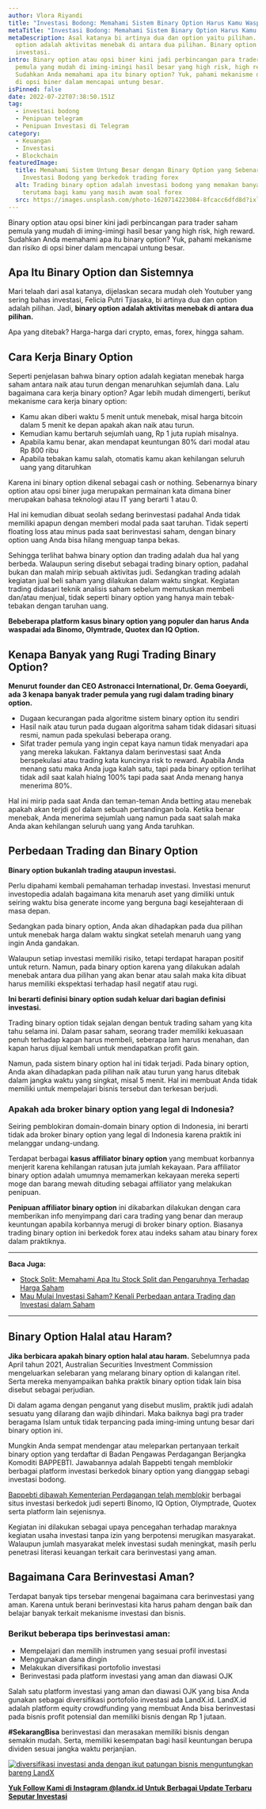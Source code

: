 ```yaml
---
author: Vlora Riyandi
title: "Investasi Bodong: Memahami Sistem Binary Option Harus Kamu Waspadai"
metaTitle: "Investasi Bodong: Memahami Sistem Binary Option Harus Kamu Waspadai"
metaDescription: Asal katanya bi artinya dua dan option yaitu pilihan. Binary
  option adalah aktivitas menebak di antara dua pilihan. Binary option bukanlah
  investasi.
intro: Binary option atau opsi biner kini jadi perbincangan para trader saham
  pemula yang mudah di iming-imingi hasil besar yang high risk, high reward.
  Sudahkan Anda memahami apa itu binary option? Yuk, pahami mekanisme dan risiko
  di opsi biner dalam mencapai untung besar.
isPinned: false
date: 2022-07-22T07:38:50.151Z
tag:
  - investasi bodong
  - Penipuan telegram
  - Penipuan Investasi di Telegram
category:
  - Keuangan
  - Investasi
  - Blockchain
featuredImage:
  title: Memahami Sistem Untung Besar dengan Binary Option yang Sebenarnya
    Investasi Bodong yang berkedok trading forex
  alt: Trading binary option adalah investasi bodong yang memakan banyak korban
    terutama bagi kamu yang masih awam soal forex
  src: https://images.unsplash.com/photo-1620714223084-8fcacc6dfd8d?ixlib=rb-1.2.1&ixid=MnwxMjA3fDB8MHxwaG90by1wYWdlfHx8fGVufDB8fHx8&auto=format&fit=crop&w=1171&q=80
---
```

Binary option atau opsi biner kini jadi perbincangan para trader saham pemula yang mudah di iming-imingi hasil besar yang high risk, high reward. Sudahkan Anda memahami apa itu binary option? Yuk, pahami mekanisme dan risiko di opsi biner dalam mencapai untung besar.

## Apa Itu Binary Option dan Sistemnya

Mari telaah dari asal katanya, dijelaskan secara mudah oleh Youtuber yang sering bahas investasi, Felicia Putri Tjiasaka, bi artinya dua dan option adalah pilihan. Jadi, **binary option adalah aktivitas menebak di antara dua pilihan.** 

Apa yang ditebak? Harga-harga dari crypto, emas, forex, hingga saham.

## **Cara Kerja Binary Option**

Seperti penjelasan bahwa binary option adalah kegiatan menebak harga saham antara naik atau turun dengan menaruhkan sejumlah dana. Lalu bagaimana cara kerja binary option? Agar lebih mudah dimengerti, berikut mekanisme cara kerja binary option:

* Kamu akan diberi waktu 5 menit untuk menebak, misal harga bitcoin dalam 5 menit ke depan apakah akan naik atau turun.
* Kemudian kamu bertaruh sejumlah uang, Rp 1 juta rupiah misalnya.
* Apabila kamu benar, akan mendapat keuntungan 80% dari modal atau Rp 800 ribu
* Apabila tebakan kamu salah, otomatis kamu akan kehilangan seluruh uang yang ditaruhkan

Karena ini binary option dikenal sebagai cash or nothing. Sebenarnya binary option atau opsi biner juga merupakan permainan kata dimana biner merupakan bahasa teknologi atau IT yang berarti 1 atau 0. 

Hal ini kemudian dibuat seolah sedang berinvestasi padahal Anda tidak memiliki apapun dengan memberi modal pada saat taruhan. Tidak seperti floating loss atau minus pada saat berinvestasi saham, dengan binary option uang Anda bisa hilang menguap tanpa bekas.

Sehingga terlihat bahwa binary option dan trading adalah dua hal yang berbeda. Walaupun sering disebut sebagai trading binary option, padahal bukan dan malah mirip sebuah aktivitas judi. Sedangkan trading adalah kegiatan jual beli saham yang dilakukan dalam waktu singkat. Kegiatan trading didasari teknik analisis saham sebelum memutuskan membeli dan/atau menjual, tidak seperti binary option yang hanya main tebak-tebakan dengan taruhan uang.

**Bebeberapa platform kasus binary option yang populer dan harus Anda waspadai ada Binomo, Olymtrade, Quotex dan IQ Option.**

## Kenapa Banyak yang Rugi Trading Binary Option?

**Menurut founder dan CEO Astronacci International, Dr. Gema Goeyardi, ada 3 kenapa banyak trader pemula yang rugi dalam trading binary option.**

* Dugaan kecurangan pada algoritme sistem binary option itu sendiri
* Hasil naik atau turun pada dugaan algoritma saham tidak didasari situasi resmi, namun pada spekulasi beberapa orang.
* Sifat trader pemula yang ingin cepat kaya namun tidak menyadari apa yang mereka lakukan. Faktanya dalam berinvestasi saat Anda berspekulasi atau trading kata kuncinya risk to reward. Apabila Anda menang satu maka Anda juga kalah satu, tapi pada binary option terlihat tidak adil saat kalah hialng 100% tapi pada saat Anda menang hanya menerima 80%.

Hal ini mirip pada saat Anda dan teman-teman Anda betting atau menebak apakah akan terjdi gol dalam sebuah pertandingan bola. Ketika benar menebak, Anda menerima sejumlah uang namun pada saat salah maka Anda akan kehilangan seluruh uang yang Anda taruhkan.

## Perbedaan **Trading dan** Binary Op**tion**

**Binary option bukanlah trading ataupun investasi.**

Perlu dipahami kembali pemahaman terhadap investasi. Investasi menurut investopedia adalah bagaimana kita menaruh aset yang dimiliki untuk seiring waktu bisa generate income yang berguna bagi kesejahteraan di masa depan. 

Sedangkan pada binary option, Anda akan dihadapkan pada dua pilihan untuk menebak harga dalam waktu singkat setelah menaruh uang yang ingin Anda gandakan.

Walaupun setiap investasi memiliki risiko, tetapi terdapat harapan positif untuk return. Namun, pada binary option karena yang dilakukan adalah menebak antara dua pilihan yang akan benar atau salah maka kita dibuat harus memiliki ekspektasi terhadap hasil negatif atau rugi.

**Ini berarti definisi binary option sudah keluar dari bagian definisi investasi.**

Trading binary option tidak sejalan dengan bentuk trading saham yang kita tahu selama ini. Dalam pasar saham, seorang trader memiliki kekuasaan penuh terhadap kapan harus membeli, seberapa lam harus menahan, dan kapan harus dijual kembali untuk mendapatkan profit gain.

Namun, pada sistem binary option hal ini tidak terjadi. Pada binary option, Anda akan dihadapkan pada pilihan naik atau turun yang harus ditebak dalam jangka waktu yang singkat, misal 5 menit. Hal ini membuat Anda tidak memiliki untuk mempelajari bisnis tersebut dan terkesan berjudi.

### Apakah ada broker binary option yang legal di Indonesia? 

Seiring pemblokiran domain-domain binary option di Indonesia, ini berarti tidak ada broker binary option yang legal di Indonesia karena praktik ini melanggar undang-undang.

Terdapat berbagai **kasus affiliator binary option** yang membuat korbannya menjerit karena kehilangan ratusan juta jumlah kekayaan. Para affiliator binary option adalah umumnya memamerkan kekayaan mereka seperti moge dan barang mewah dituding sebagai affiliator yang melakukan penipuan. 

**Penipuan affiliator binary option** ini dikabarkan dilakukan dengan cara memberikan info menyimpang dari cara trading yang benar dan meraup keuntungan apabila korbannya merugi di broker binary option. Biasanya trading binary option ini berkedok forex atau indeks saham atau binary forex dalam praktiknya.

- - -

**Baca Juga:**

* [Stock Split: Memahami Apa Itu Stock Split dan Pengaruhnya Terhadap Harga Saham](https://landx.id/blog/stock-split-memahami-apa-itu-stock-split-dan-pengaruhnya-terhadap-harga-saham/)
* [Mau Mulai Investasi Saham? Kenali Perbedaan antara Trading dan Investasi dalam Saham](https://landx.id/blog/memahami-perbedaan-trading-dan-investasi/)

- - -

## Binary Option Halal atau Haram?

**Jika berbicara apakah binary option halal atau haram.** Sebelumnya pada April tahun 2021, Australian Securities Investment Commission mengeluarkan selebaran yang melarang binary option di kalangan ritel. Serta mereka menyampaikan bahka praktik binary option tidak lain bisa disebut sebagai perjudian.

Di dalam agama dengan penganut yang disebut muslim, praktik judi adalah sesuatu yang dilarang dan wajib dihindari. Maka baiknya bagi pra trader beragama Islam untuk tidak terpancing pada iming-iming untung besar dari binary option ini.

Mungkin Anda sempat mendengar atau meleparkan pertanyaan terkait binary option yang terdaftar di Badan Pengawas Perdagangan Berjangka Komoditi BAPPEBTI. Jawabannya adalah Bappebti tengah memblokir berbagai platform investasi berkedok binary option yang dianggap sebagi investasi bodong.

[Bappebti dibawah Kementerian Perdagangan telah memblokir](https://investasi.kontan.co.id/news/bappebti-blokir-1222-situs-perdagangan-berjangka-dan-judi-berkedok-trading-di-2021) berbagai situs investasi berkedok judi seperti Binomo, IQ Option, Olymptrade, Quotex serta platform lain sejenisnya. 

Kegiatan ini dilakukan sebagai upaya pencegahan terhadap maraknya kegiatan usaha investasi tanpa izin yang berpotensi merugikan masyarakat. Walaupun jumlah masyarakat melek investasi sudah meningkat, masih perlu penetrasi literasi keuangan terkait cara berinvestasi yang aman.

## Bagaimana Cara Berinvestasi Aman?

Terdapat banyak tips tersebar mengenai bagaimana cara berinvestasi yang aman. Karena untuk berani berinvestasi kita harus paham dengan baik dan belajar banyak terkait mekanisme investasi dan bisnis.

### **Berikut beberapa tips berinvestasi aman:**

* Mempelajari dan memilih instrumen yang sesuai profil investasi
* Menggunakan dana dingin
* Melakukan diversifikasi portofolio investasi
* Berinvestasi pada platform investasi yang aman dan diawasi OJK

Salah satu platform investasi yang aman dan diawasi OJK yang bisa Anda gunakan sebagai diversifikasi portofolio investasi ada LandX.id. LandX.id adalah platform equity crowdfunding yang membuat Anda bisa berinvestasi pada bisnis profit potensial dan memiliki bisnis dengan Rp 1 jutaan.

**\#SekarangBisa** berinvestasi dan merasakan memiliki bisnis dengan semakin mudah. Serta, memiliki kesempatan bagi hasil keuntungan berupa dividen sesuai jangka waktu perjanjian. 

[![diversifikasi investasi anda dengan ikut patungan bisnis menguntungkan bareng LandX](https://accountgram-production.sfo2.cdn.digitaloceanspaces.com/landx_ghost/2021/10/patungan-bisnis-menguntungkan-bareng-landx-4.png)](https://landx.id/project/?utm_source=Blog&utm_medium=organic+keyword&utm_campaign=blog&utm_id=Blog)

**[Yuk Follow Kami di Instagram @landx.id Untuk Berbagai Update Terbaru Seputar Investasi](https://www.instagram.com/landx.id/?utm_medium=copy_link)**